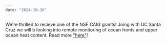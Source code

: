 ```yaml
---
date: "2024-10-10"
---
```

We're thrilled to recieve one of the NSF CAIG grants! Joing with UC Santa Cruz we will b looking into remote monitoring of ocean fronts and upper ocean heat content. Read more  ["here"]([[https://www.theguardian.com/science/2024/feb/11/atmospheric-river-pacific-storms-climate-crisis])!
